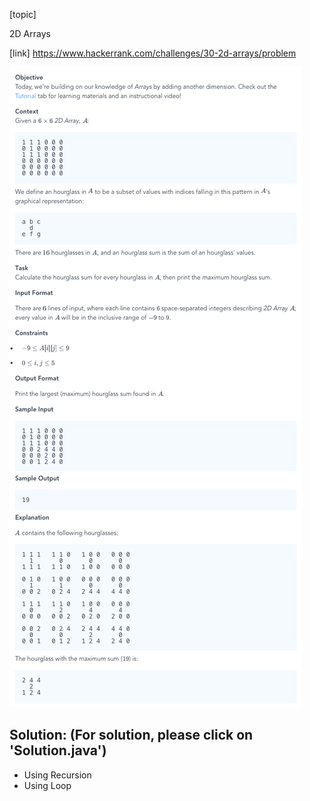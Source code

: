 [topic]

2D Arrays

[link]
https://www.hackerrank.com/challenges/30-2d-arrays/problem


![Alt text](../../../../../../resources/thirty.days.of.code/question-11.png?raw=true "Title")

## Solution: (For solution, please click on 'Solution.java')
- Using Recursion
- Using Loop